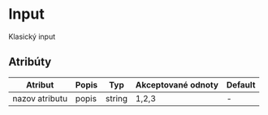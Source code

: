 Input
=========

Klasický input

## Atribúty

| Atribut             | Popis          | Typ    | Akceptované odnoty               | Default |
|---------------------|----------------|--------|----------------------------------|---------|
| nazov atributu      | popis          | string | 1,2,3                            | -       |